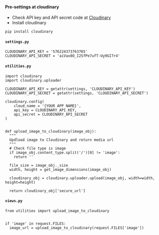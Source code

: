 #### Pre-settings at cloudinary

- Check API key and API secret code at <a href="http://cloudinary.com/" target="_blank">Cloudinary</a>
- Install cloudinary

~~~~
pip install cloudinary
~~~~


#### `settings.py`

~~~~~
CLOUDINARY_API_KEY = '576224373763765'
CLOUDINARY_API_SECRET = 'aiVax8O_I2SfPe7ufT-Uy9GI7r4'
~~~~~


#### `utilities.py`

~~~~
import cloudinary
import cloudinary.uploader

CLOUDINARY_API_KEY = getattr(settings, 'CLOUDINARY_API_KEY')
CLOUDINARY_API_SECRET = getattr(settings, 'CLOUDINARY_API_SECRET')

cloudinary.config( 
    cloud_name = '{YOUR APP NAME}', 
    api_key = CLOUDINARY_API_KEY, 
    api_secret = CLOUDINARY_API_SECRET 
)


def upload_image_to_cloudinary(image_obj):
  """
  Updload image to Cloudinary and return media url
  """
  # Check file type is image
  if image_obj.content_type.split('/')[0] != 'image':
    return ''

  file_size = image_obj._size
  width, height = get_image_dimensions(image_obj)

  cloudinary_obj = cloudinary.uploader.upload(image_obj, width=width, height=height)

  return cloudinary_obj['secure_url']
~~~~


#### `views.py`

~~~~
from utilities import upload_image_to_cloudinary


if 'image' in request.FILES:
  image_url = upload_image_to_cloudinary(request.FILES['image'])
~~~~
